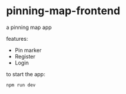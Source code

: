 # pinning-map-frontend
a pinning map app

features:
 - Pin marker
 - Register
 - Login
 

to start the app:
```
npm run dev
```
